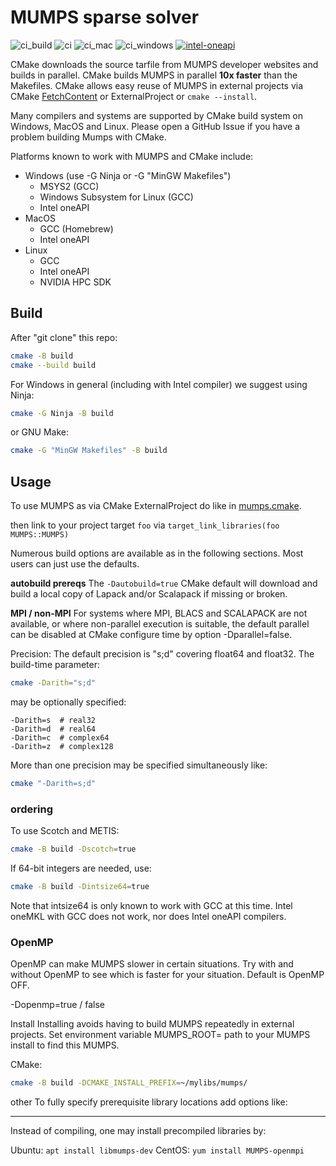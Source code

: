# MUMPS sparse solver

![ci_build](https://github.com/scivision/mumps-cmake/workflows/ci_build/badge.svg)
![ci](https://github.com/scivision/mumps-cmake/workflows/ci/badge.svg)
![ci_mac](https://github.com/scivision/mumps-cmake/workflows/ci_mac/badge.svg)
![ci_windows](https://github.com/scivision/mumps-cmake/workflows/ci_windows/badge.svg)
[![intel-oneapi](https://github.com/gemini3d/gemini3d/actions/workflows/intel-oneapi.yml/badge.svg)](https://github.com/gemini3d/gemini3d/actions/workflows/intel-oneapi.yml)

CMake downloads the source tarfile from MUMPS developer websites and builds in parallel.
CMake builds MUMPS in parallel **10x faster** than the Makefiles.
CMake allows easy reuse of MUMPS in external projects via CMake
[FetchContent](https://github.com/scivision/mumps-fetchcontent) or ExternalProject or `cmake --install`.

Many compilers and systems are supported by CMake build system on Windows, MacOS and Linux.
Please open a GitHub Issue if you have a problem building Mumps with CMake.

Platforms known to work with MUMPS and CMake include:

* Windows (use -G Ninja or -G "MinGW Makefiles")
  * MSYS2 (GCC)
  * Windows Subsystem for Linux (GCC)
  * Intel oneAPI
* MacOS
  * GCC (Homebrew)
  * Intel oneAPI
* Linux
  * GCC
  * Intel oneAPI
  * NVIDIA HPC SDK

## Build

After "git clone" this repo:

```sh
cmake -B build
cmake --build build
```

For Windows in general (including with Intel compiler) we suggest using Ninja:

```sh
cmake -G Ninja -B build
```

or GNU Make:

```sh
cmake -G "MinGW Makefiles" -B build
```

## Usage

To use MUMPS as via CMake ExternalProject do like in [mumps.cmake](https://github.com/gemini3d/gemini3d/blob/main/cmake/ext_libs/mumps.cmake).

then link to your project target `foo` via `target_link_libraries(foo MUMPS::MUMPS)`

Numerous build options are available as in the following sections. Most users can just use the defaults.

**autobuild prereqs**
The `-Dautobuild=true` CMake default will download and build a local copy of Lapack and/or Scalapack if missing or broken.

**MPI / non-MPI**
For systems where MPI, BLACS and SCALAPACK are not available, or where non-parallel execution is suitable, the default parallel can be disabled at CMake configure time by option -Dparallel=false.

Precision: The default precision is "s;d" covering float64 and float32.
The build-time parameter:

```sh
cmake -Darith="s;d"
```

may be optionally specified:

```
-Darith=s  # real32
-Darith=d  # real64
-Darith=c  # complex64
-Darith=z  # complex128
```

More than one precision may be specified simultaneously like:

```sh
cmake "-Darith=s;d"
```

### ordering

To use Scotch and METIS:

```sh
cmake -B build -Dscotch=true
```

If 64-bit integers are needed, use:

```sh
cmake -B build -Dintsize64=true
```

Note that intsize64 is only known to work with GCC at this time.
Intel oneMKL with GCC does not work, nor does Intel oneAPI compilers.

### OpenMP

OpenMP can make MUMPS slower in certain situations. Try with and without OpenMP to see which is faster for your situation. Default is OpenMP OFF.

-Dopenmp=true / false

Install
Installing avoids having to build MUMPS repeatedly in external projects. Set environment variable MUMPS_ROOT= path to your MUMPS install to find this MUMPS.

CMake:

```sh
cmake -B build -DCMAKE_INSTALL_PREFIX=~/mylibs/mumps/
```

other
To fully specify prerequisite library locations add options like:

---

Instead of compiling, one may install precompiled libraries by:

Ubuntu: `apt install libmumps-dev`
CentOS: `yum install MUMPS-openmpi`

